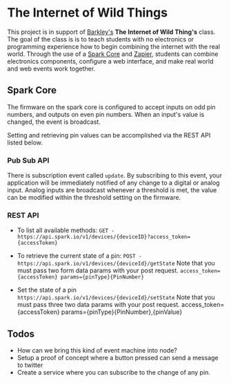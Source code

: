 # The Internet of Wild Things

This project is in support of [Barkley's](http://barkleyus.com/) **The Internet of Wild Thing's** class. The goal of the class is is to teach students with no electronics or programming experience how to begin combining the internet with the real world. Through the use of a [Spark Core](http://spark.io) and [Zapier](http://zapier.com/), students can combine electronics components, configure a web interface, and make real world and web events work together.


## Spark Core
The firmware on the spark core is configured to accept inputs on odd pin numbers, and outputs on even pin numbers. When an input's value is changed, the event is broadcast.

Setting and retrieving pin values can be accomplished via the REST API listed below.

### Pub Sub API
There is subscription event called `update`. By subscribing to this event, your application will be immediately notified of any change to a digital or analog input. Analog inputs are broadcast whenever a threshold is met, the value can be modified within the threshold setting on the firmware.

### REST API
* To list all available methods:
`GET - https://api.spark.io/v1/devices/{deviceID}?access_token={accessToken}`


* To retrieve the current state of a pin:
`POST - https://api.spark.io/v1/devices/{deviceId}/getState`
Note that you must pass two form data params with your post request. `access_token={accessToken} params={pinType}{PinNumber}`

* Set the state of a pin
`https://api.spark.io/v1/devices/{deviceId}/setState`
Note that you must pass three two data params with your post request. access_token={accessToken} params={pinType}{PinNumber},{pinValue}


## Todos
* How can we bring this kind of event machine into node?
* Setup a proof of concept where a button pressed can send a message to twitter
* Create a service where you can subscribe to the change of any pin.
